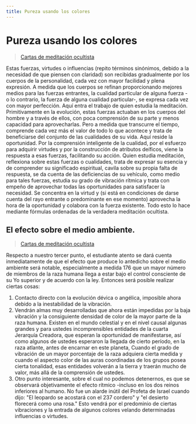 ```yaml
---
title: Pureza usando los colores
---
```


# Pureza usando los colores

> [Cartas de meditación ocultista](/cartas-meditacion-ocultista/carta7#en235)

Estas fuerzas, virtudes o influencias (repito términos sinónimos, debido a la necesidad de que piensen con claridad) son recibidas gradualmente por los cuerpos de la personalidad, cada vez con mayor facilidad y plena expresión. A medida que los cuerpos se refinan proporcionando mejores medios para las fuerzas entrantes, la cualidad particular de alguna fuerza -o lo contrario, la fuerza de alguna cualidad particular-, se expresa cada vez con mayor perfección. Aquí entra el trabajo de quien estudia la meditación. Primitivamente en la evolución, estas fuerzas actuaban en los cuerpos del hombre y a través de ellos, con poca comprensión de su parte y menos capacidad para aprovecharlas. Pero a medida que transcurre el tiempo, comprende cada vez más el valor de todo lo que acontece y trata de beneficiarse del conjunto de las cualidades de su vida. Aquí reside la oportunidad. Por la comprensión inteligente de la cualidad, por el esfuerzo para adquirir virtudes y por la construcción de atributos deíficos, viene la respuesta a esas fuerzas, facilitando su acción. Quien estudia meditación, reflexiona sobre estas fuerzas o cualidades, trata de expresar su esencia y de comprender su significado espiritual, cavila sobre su propia falta de respuesta, se da cuenta de las deficiencias de su vehículo, como medio para tales fuerzas, estudia su grado de vibración rítmica y trata con empeño de aprovechar todas las oportunidades para satisfacer la necesidad. Se concentra en la virtud y (si está en condiciones de darse cuenta del rayo entrante o predominante en ese momento) aprovecha la hora de la oportunidad y colabora con la fuerza existente. Todo esto lo hace mediante fórmulas ordenadas de la verdadera meditación ocultista.

## El efecto sobre el medio ambiente.

> [Cartas de meditación ocultista](/cartas-meditacion-ocultista/carta7#el-efecto-sobre-el-medio-ambiente)

Respecto a nuestro tercer punto, el estudiante atento se dará cuenta inmediatamente de que el efecto que produce lo antedicho sobre el medio ambiente será notable, especialmente a medida <Pin lang="es">176</Pin> que un mayor número de miembros de la raza humana llega a estar bajo el control consciente de su Yo superior y de acuerdo con la ley. Entonces será posible realizar ciertas cosas:

1. Contacto directo con la evolución dévica o angélica, imposible ahora debido a la inestabilidad de la vibración.
2. Vendrán almas muy desarrolladas que ahora están impedidas por la baja vibración y la consiguiente densidad de color de la mayor parte de la raza humana. Existen en el mundo celestial y en el nivel causal algunas grandes y para ustedes incomprensibles entidades de la cuarta Jerarquía Creadora, que esperan la oportunidad de manifestarse, así como algunos de ustedes esperaron la llegada de cierto período, en la raza atlante, antes de encarnar en este planeta, Cuando el grado de vibración de un mayor porcentaje de la raza adquiera cierta medida y cuando el aspecto color de las auras coordinadas de los grupos posea cierta tonalidad, esas entidades volverán a la tierra y traerán mucho de valor, más allá de la comprensión de ustedes.
3. Otro punto interesante, sobre el cual no podemos detenernos, es que se observará objetivamente el efecto rítmico -incluso en los dos reinos inferiores al humano. No fue un alarde inútil del Profeta de Israel cuando dijo: "El leopardo se acostará con el <Pin lang="en">237</Pin> cordero" y "el desierto florecerá como una rosa." Esto vendrá por el predominio de ciertas vibraciones y la entrada de algunos colores velando determinadas influencias o virtudes.
